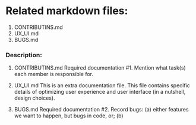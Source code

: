 # Related markdown files:
1. CONTRIBUTINS.md
2. UX_UI.md
3. BUGS.md

### Description:
1. CONTRIBUTINS.md
    Required documentation #1. Mention what task(s) each member is responsible for.
   
2. UX_UI.md
    This is an extra documentation file. This file contains specific details of optimizing user experience and user interface (in a nutshell, design choices). 

3. BUGS.md
    Required documentation #2. Record bugs: (a) either features we want to happen, but bugs in code, or; (b) 
